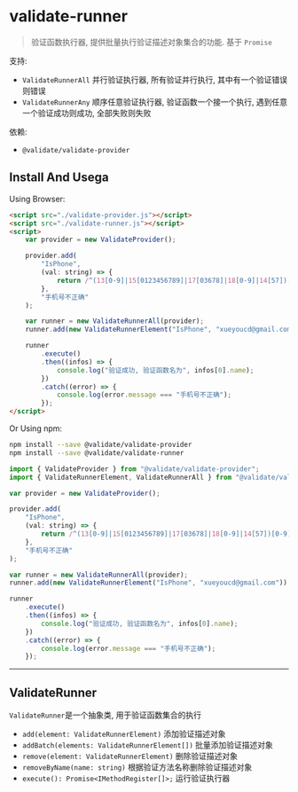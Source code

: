 # validate-runner

> 验证函数执行器, 提供批量执行验证描述对象集合的功能. 基于 `Promise`

支持:

-   `ValidateRunnerAll` 并行验证执行器, 所有验证并行执行, 其中有一个验证错误则错误
-   `ValidateRunnerAny` 顺序任意验证执行器, 验证函数一个接一个执行, 遇到任意一个验证成功则成功, 全部失败则失败

依赖:

-   `@validate/validate-provider`

## Install And Usega

Using Browser:

```html
<script src="./validate-provider.js"></script>
<script src="./validate-runner.js"></script>
<script>
    var provider = new ValidateProvider();

    provider.add(
        "IsPhone",
        (val: string) => {
            return /^(13[0-9]|15[0123456789]|17[03678]|18[0-9]|14[57])[0-9]{8}$/.test(val);
        },
        "手机号不正确"
    );

    var runner = new ValidateRunnerAll(provider);
    runner.add(new ValidateRunnerElement("IsPhone", "xueyoucd@gmail.com"));

    runner
        .execute()
        .then((infos) => {
            console.log("验证成功, 验证函数名为", infos[0].name);
        })
        .catch((error) => {
            console.log(error.message === "手机号不正确");
        });
</script>
```

Or Using npm:

```sh
npm install --save @validate/validate-provider
npm install --save @validate/validate-runner
```

```js
import { ValidateProvider } from "@validate/validate-provider";
import { ValidateRunnerElement, ValidateRunnerAll } from "@validate/validate-provider";

var provider = new ValidateProvider();

provider.add(
    "IsPhone",
    (val: string) => {
        return /^(13[0-9]|15[0123456789]|17[03678]|18[0-9]|14[57])[0-9]{8}$/.test(val);
    },
    "手机号不正确"
);

var runner = new ValidateRunnerAll(provider);
runner.add(new ValidateRunnerElement("IsPhone", "xueyoucd@gmail.com"));

runner
    .execute()
    .then((infos) => {
        console.log("验证成功, 验证函数名为", infos[0].name);
    })
    .catch((error) => {
        console.log(error.message === "手机号不正确");
    });
```

---

## ValidateRunner

`ValidateRunner`是一个抽象类, 用于验证函数集合的执行

-   `add(element: ValidateRunnerElement)` 添加验证描述对象
-   `addBatch(elements: ValidateRunnerElement[])` 批量添加验证描述对象
-   `remove(element: ValidateRunnerElement)` 删除验证描述对象
-   `removeByName(name: string)` 根据验证方法名称删除验证描述对象
-   `execute(): Promise<IMethodRegister[]>;` 运行验证执行器
